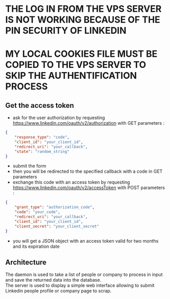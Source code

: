 # THE LOG IN FROM THE VPS SERVER IS NOT WORKING BECAUSE OF THE PIN SECURITY OF LINKEDIN
# MY LOCAL COOKIES FILE MUST BE COPIED TO THE VPS SERVER TO SKIP THE AUTHENTIFICATION PROCESS

## Get the access token

* ask for the user authorization by requesting https://www.linkedin.com/oauth/v2/authorization with GET parameters :
```json
{
    "response_type": "code",
    "client_id": "your_client_id",
    "redirect_uri": "your_callback",
    "state": "random_string"
}
```
* submit the form
* then you will be redirected to the specified callback with a code in GET parameters
* exchange this code with an access token by requesting https://www.linkedin.com/oauth/v2/accessToken with POST parameters :
```json
{
    "grant_type": "authorization_code",
    "code": "your_code",
    "redirect_uri": "your_callback",
    "client_id": "your_client_id",
    "client_secret": "your_client_secret"
}
```
* you will get a JSON object with an access token valid for two months and its expiration date

## Architecture

The daemon is used to take a list of people or company to process in input and save the returned data into the database.  
The server is used to display a simple web interface allowing to submit Linkedin people profile or company page to scrap.
